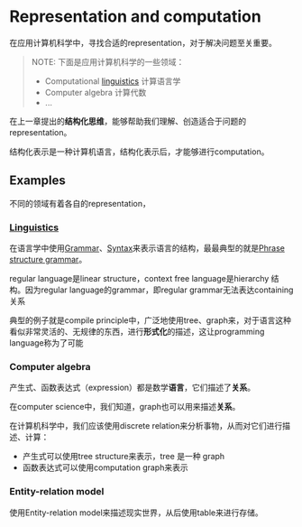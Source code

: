 # Representation and computation

在应用计算机科学中，寻找合适的representation，对于解决问题至关重要。

> NOTE: 下面是应用计算机科学的一些领域：
>
> - Computational [linguistics](https://en.wikipedia.org/wiki/Linguistics) 计算语言学
> - Computer algebra 计算代数
> - ...

在上一章提出的**结构化思维**，能够帮助我们理解、创造适合于问题的representation。


结构化表示是一种计算机语言，结构化表示后，才能够进行computation。

## Examples

不同的领域有着各自的representation，



### [Linguistics](https://en.wikipedia.org/wiki/Linguistics)

在语言学中使用[Grammar](https://en.wikipedia.org/wiki/Grammar)、[Syntax](https://en.wikipedia.org/wiki/Syntax)来表示语言的结构，最最典型的就是[Phrase structure grammar](https://en.wikipedia.org/wiki/Parsing_of_natural_language)。

regular language是linear structure，context free language是hierarchy 结构。因为regular language的grammar，即regular grammar无法表达containing关系

典型的例子就是compile principle中，广泛地使用tree、graph来，对于语言这种看似非常灵活的、无规律的东西，进行**形式化**的描述，这让programming language称为了可能



### Computer algebra



产生式、函数表达式（expression）都是数学**语言**，它们描述了**关系**。

在computer science中，我们知道，graph也可以用来描述**关系**。

在计算机科学中，我们应该使用discrete relation来分析事物，从而对它们进行描述、计算：

- 产生式可以使用tree structure来表示，tree 是一种 graph
- 函数表达式可以使用computation graph来表示



### Entity-relation model

使用Entity-relation model来描述现实世界，从后使用table来进行存储。